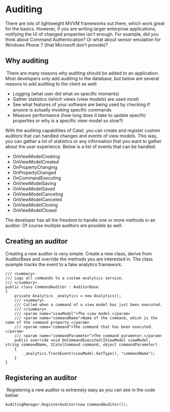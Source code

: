 # Auditing

There are lots of lightweight MVVM frameworks out there, which work great for the basics. However, if you are writing larger enterprise applications, notifying the UI of changed properties isn't enough. For example, did you think about Command Authentication? Or what about sensor emulation for Windows Phone 7 (that Microsoft don’t provide)?

## Why auditing

 There are many reasons why auditing should be added to an application. Most developers only add auditing to the database, but below are several reasons to add auditing to the client as well:

-   Logging (what user did what on specific moments)
-   Gather statistics (which views (view models) are used most)
-   See what features of your software are being used by checking if anyone is actually invoking specific commands
-   Measure performance (how long does it take to update specific properties or why is a specific view-model so slow?)

With the auditing capabilities of Catel, you can create and register custom auditors that can handled changes and events of view models. This way, you can gather a lot of statistics or any information that you want to gather about the user experience. Below is a list of events that can be handled:

-   OnViewModelCreating
-   OnViewModelCreated
-   OnPropertyChanging
-   OnPropertyChanged
-   OnCommandExecuting
-   OnViewModelSaving
-   OnViewModelSaved
-   OnViewModelCanceling
-   OnViewModelCanceled
-   OnViewModelClosing
-   OnViewModelClosed

The developer has all the freedom to handle one or more methods in an auditor. Of course multiple auditors are possible as well.

## Creating an auditor

Creating a new auditor is very simple. Create a new class, derive from AuditorBase and override the methods you are interested in. The class example tracks the event to a fake analytics framework.

```
/// <summary>
/// Logs all commands to a custom analytics service.
/// </summary>
public class CommandAuditor : AuditorBase
{
    private Analytics _analytics = new Analytics();
    /// <summary>
    /// Called when a command of a view model has just been executed.
    /// </summary>
    /// <param name="viewModel">The view model.</param>
    /// <param name="commandName">Name of the command, which is the name of the command property.</param>
    /// <param name="command">The command that has been executed.</param>
    /// <param name="commandParameter">The command parameter.</param>
    public override void OnCommandExecuted(IViewModel viewModel, string commandName, ICatelCommand command, object commandParameter)
    {
        _analytics.TrackEvent(viewModel.GetType(), "commandName");
    }
}
```

## Registering an auditor

 Registering a new auditor is extremely easy as you can see in the code below:

```
AuditingManager.RegisterAuditor(new CommandAuditor());
```
